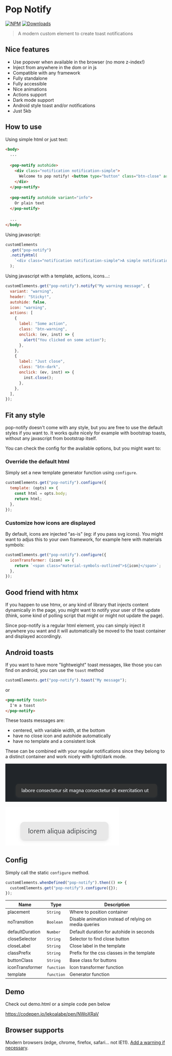 # Pop Notify

[![NPM](https://nodei.co/npm/pop-notify.png?mini=true)](https://nodei.co/npm/pop-notify/)
[![Downloads](https://img.shields.io/npm/dt/pop-notify.svg)](https://www.npmjs.com/package/pop-notify)

> A modern custom element to create toast notifications

## Nice features

- Use popover when available in the browser (no more z-index!)
- Inject from anywhere in the dom or in js
- Compatible with any framework
- Fully standalone
- Fully accessible
- Nice animations
- Actions support
- Dark mode support
- Android style toast and/or notifications
- Just 5kb

## How to use

Using simple html or just text:

```html
<body>
  ...

  <pop-notify autohide>
    <div class="notification notification-simple">
      Welcome to pop notify! <button type="button" class="btn-close" aria-label="Close"></button>
    </div>
  </pop-notify>

  <pop-notify autohide variant="info">
    Or plain text
  </pop-notify>

  ...
</body>
```

Using javascript:

```js
customElements
  .get("pop-notify")
  .notifyHtml(
    `<div class="notification notification-simple">A simple notification! <button type="button" class="btn-close" aria-label="Close"></button></div>`
  );
```

Using javascript with a template, actions, icons...:

```js
customElements.get("pop-notify").notify("My warning message", {
  variant: "warning",
  header: "Sticky!",
  autohide: false,
  icon: "warning",
  actions: [
    {
      label: "Some action",
      class: "btn-warning",
      onclick: (ev, inst) => {
        alert("You clicked on some action");
      },
    },
    {
      label: "Just close",
      class: "btn-dark",
      onclick: (ev, inst) => {
        inst.close();
      },
    },
  ],
});
```

## Fit any style

pop-notify doesn't come with any style, but you are free to use the default styles if you want to. It works
quite nicely for example with bootstrap toasts, without any javascript from bootstrap itself.

You can check the config for the available options, but you might want to:

### Override the default html

Simply set a new template generator function using `configure`.

```js
customElements.get("pop-notify").configure({
  template: (opts) => {
    const html = opts.body;
    return html;
  },
});
```

### Customize how icons are displayed

By default, icons are injected "as-is" (eg: if you pass svg icons). You might want to adjus this to your own
framework, for example here with materials symbols:

```js
customElements.get("pop-notify").configure({
  iconTransformer: (icon) => {
    return `<span class="material-symbols-outlined">${icon}</span>`;
  },
});
```

## Good friend with htmx

If you happen to use htmx, or any kind of library that injects content dynamically in the page, you might want to notify
your user of the update (think, some kind of polling script that might or might not update the page).

Since pop-notify is a regular html element, you can simply inject it anywhere you want and it will automatically be moved
to the toast container and displayed accordingly.

## Android toasts

If you want to have more "lightweight" toast messages, like those you can find on android, you can use the `toast` method

```js
customElements.get("pop-notify").toast("My message");
```

or

```html
<pop-notify toast>
  I'm a toast
</pop-notify>
```

These toasts messages are:
- centered, with variable width, at the bottom
- have no close icon and autohide automatically
- have no template and a consistent look

These can be combined with your regular notifications since they belong to a distinct container and work nicely with light/dark mode.

![Toast dark](docs/toast-dark.png "Toast dark")

![Toast light](docs/toast-light.png "Toast light")

## Config

Simply call the static `configure` method.

```js
customElements.whenDefined("pop-notify").then(() => {
  customElements.get("pop-notify").configure({});
});
```

| Name            | Type                  | Description                                           |
| --------------- | --------------------- | ----------------------------------------------------- |
| placement       | <code>String</code>   | Where to position container                           |
| noTransition    | <code>Boolean</code>  | Disable animation instead of relying on media queries |
| defaultDuration | <code>Number</code>   | Default duration for autohide in seconds              |
| closeSelector   | <code>String</code>   | Selector to find close button                         |
| closeLabel      | <code>String</code>   | Close label in the template                           |
| classPrefix     | <code>String</code>   | Prefix for the css classes in the template            |
| buttonClass     | <code>String</code>   | Base class for buttons                                |
| iconTransformer | <code>function</code> | Icon transformer function                             |
| template        | <code>function</code> | Generator function                                    |

## Demo

Check out demo.html or a simple code pen below

https://codepen.io/lekoalabe/pen/NWoXRaV

## Browser supports

Modern browsers (edge, chrome, firefox, safari... not IE11). [Add a warning if necessary](https://github.com/lekoala/nomodule-browser-warning.js/).
